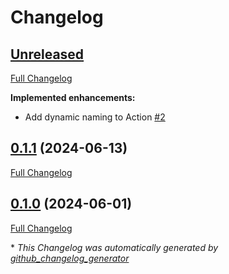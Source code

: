 # Changelog

## [Unreleased](https://github.com/ganiulis/deploy-api-action/tree/HEAD)

[Full Changelog](https://github.com/ganiulis/deploy-api-action/compare/0.1.1...HEAD)

**Implemented enhancements:**

- Add dynamic naming to Action [\#2](https://github.com/ganiulis/deploy-api-action/issues/2)

## [0.1.1](https://github.com/ganiulis/deploy-api-action/tree/0.1.1) (2024-06-13)

[Full Changelog](https://github.com/ganiulis/deploy-api-action/compare/0.1.0...0.1.1)

## [0.1.0](https://github.com/ganiulis/deploy-api-action/tree/0.1.0) (2024-06-01)

[Full Changelog](https://github.com/ganiulis/deploy-api-action/compare/57ba704a687958623223904dadf424060ffc693b...0.1.0)



\* *This Changelog was automatically generated by [github_changelog_generator](https://github.com/github-changelog-generator/github-changelog-generator)*
